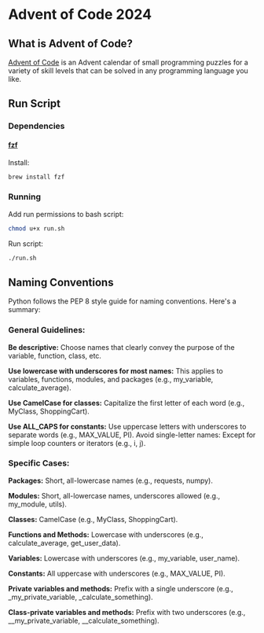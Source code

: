 # Advent of Code 2024
## What is Advent of Code?
[Advent of Code](https://adventofcode.com/2024/about) is an Advent calendar of small programming puzzles for a variety of skill levels that can be solved in any programming language you like.

## Run Script
### Dependencies
#### [fzf](https://github.com/junegunn/fzf)
Install:
```bash
brew install fzf
```

### Running
Add run permissions to bash script:
```bash
chmod u+x run.sh
```
Run script:
```bash
./run.sh
```

## Naming Conventions

Python follows the PEP 8 style guide for naming conventions. Here's a summary:
### General Guidelines:
**Be descriptive:** Choose names that clearly convey the purpose of the variable, function, class, etc.

**Use lowercase with underscores for most names:** This applies to variables, functions, modules, and packages (e.g., my_variable, calculate_average).

**Use CamelCase for classes:** Capitalize the first letter of each word (e.g., MyClass, ShoppingCart).

**Use ALL_CAPS for constants:** Use uppercase letters with underscores to separate words (e.g., MAX_VALUE, PI).
Avoid single-letter names: Except for simple loop counters or iterators (e.g., i, j).

### Specific Cases:
**Packages:** Short, all-lowercase names (e.g., requests, numpy).

**Modules:** Short, all-lowercase names, underscores allowed (e.g., my_module, utils).

**Classes:** CamelCase (e.g., MyClass, ShoppingCart).

**Functions and Methods:** Lowercase with underscores (e.g., calculate_average, get_user_data).

**Variables:** Lowercase with underscores (e.g., my_variable, user_name).

**Constants:** All uppercase with underscores (e.g., MAX_VALUE, PI).

**Private variables and methods:** Prefix with a single underscore (e.g., _my_private_variable, _calculate_something).

**Class-private variables and methods:** Prefix with two underscores (e.g., __my_private_variable, __calculate_something).